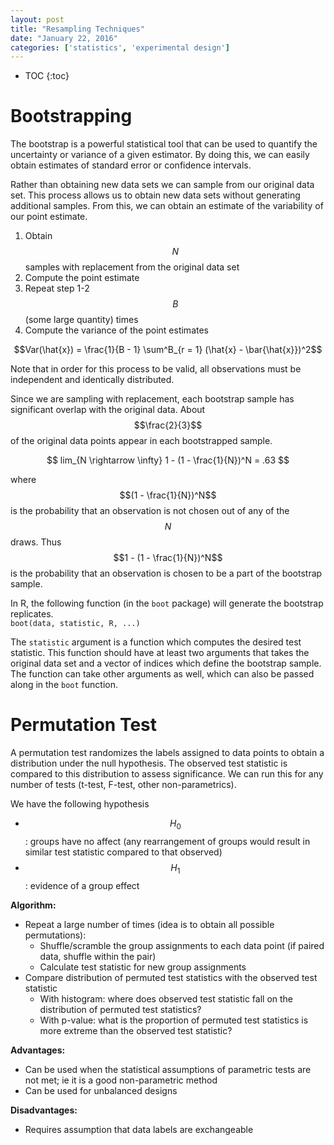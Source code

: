 ```yaml
---
layout: post
title: "Resampling Techniques"
date: "January 22, 2016"
categories: ['statistics', 'experimental design']
---
```


* TOC
{:toc}



# Bootstrapping
The bootstrap is a powerful statistical tool that can be used to quantify the uncertainty or variance of a given estimator. By doing this, we can easily obtain estimates of standard error or confidence intervals.

Rather than obtaining new data sets we can sample from our original data set. This process allows us to obtain new data sets without generating additional samples. From this, we can obtain an estimate of the variability of our point estimate. 

1. Obtain $$N$$ samples with replacement from the original data set
2. Compute the point estimate
3. Repeat step 1-2 $$B$$ (some large quantity) times
4. Compute the variance of the point estimates 

$$Var(\hat{x}) = \frac{1}{B - 1} \sum^B_{r = 1} (\hat{x} - \bar{\hat{x}})^2$$

Note that in order for this process to be valid, all observations must be independent and identically distributed. 

Since we are sampling with replacement, each bootstrap sample has significant overlap with the original data. About $$\frac{2}{3}$$ of the original data points appear in each bootstrapped sample. 

$$ lim_{N \rightarrow \infty} 1 - (1 - \frac{1}{N})^N = .63 $$

where $$(1 - \frac{1}{N})^N$$ is the probability that an observation is not chosen out of any of the $$N$$ draws. Thus $$1 - (1 - \frac{1}{N})^N$$ is the probability that an observation is chosen to be a part of the bootstrap sample. 

In R, the following function (in the `boot` package) will generate the bootstrap replicates. <br>
`boot(data, statistic, R, ...)`

The `statistic` argument is a function which computes the desired test statistic. This function should have at least two arguments that takes the original data set and a vector of indices which define the bootstrap sample. The function can take other arguments as well, which can also be passed along in the `boot` function. 

# Permutation Test
A permutation test randomizes the labels assigned to data points to obtain a distribution under the null hypothesis. The observed test statistic is compared to this distribution to assess significance. We can run this for any number of tests (t-test, F-test, other non-parametrics). 

We have the following hypothesis

* $$H_0$$: groups have no affect (any rearrangement of groups would result in similar test statistic compared to that observed)
* $$H_1$$: evidence of a group effect 

**Algorithm:**

* Repeat a large number of times (idea is to obtain all possible permutations):
  * Shuffle/scramble the group assignments to each data point (if paired data, shuffle within the pair)
  * Calculate test statistic for new group assignments
* Compare distribution of permuted test statistics with the observed test statistic
  * With histogram: where does observed test statistic fall on the distribution of permuted test statistics?
  * With p-value: what is the proportion of permuted test statistics is more extreme than the observed test statistic?

**Advantages:**

* Can be used when the statistical assumptions of parametric tests are not met; ie it is a good non-parametric method
* Can be used for unbalanced designs

**Disadvantages:**

* Requires assumption that data labels are exchangeable
